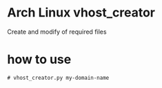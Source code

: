 # Arch Linux vhost_creator
Create and modify of required files

# how to use
```
# vhost_creator.py my-domain-name
